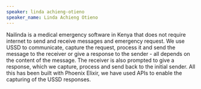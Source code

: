 ```yaml
---
speaker: linda achieng-otieno
speaker_name: Linda Achieng Otieno
---
```

<p>Nailinda is a medical emergency software in Kenya that does not require internet to send and receive messages and emergency request. We use USSD to communicate, capture the request, process it and send the message to the receiver or give a response to the sender - all depends on the content of the message. The receiver is also prompted to give a response, which we capture, process and send back to the initial sender. All this has been built with Phoenix Elixir, we have used APIs to enable the capturing of the USSD responses.</p>
